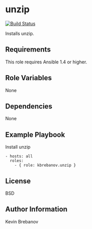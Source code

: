 unzip
=====

[![Build Status](https://travis-ci.org/kbrebanov/ansible-unzip.svg?branch=master)](https://travis-ci.org/kbrebanov/ansible-unzip)

Installs unzip.

Requirements
------------

This role requires Ansible 1.4 or higher.

Role Variables
--------------

None

Dependencies
------------

None

Example Playbook
----------------

Install unzip
```
- hosts: all
  roles:
    - { role: kbrebanov.unzip }
```

License
-------

BSD

Author Information
------------------

Kevin Brebanov
